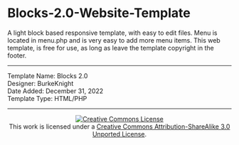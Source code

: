# Blocks-2.0-Website-Template
A light block based responsive template, with easy to edit files. Menu is located in menu.php and is very easy to add more menu items. This web template, is free for use, as long as leave the template copyright in the footer.
<hr />
Template Name: Blocks 2.0<br />
Designer: BurkeKnight<br />
Date Added: December 31, 2022<br />
Template Type: HTML/PHP
<hr />
<div align="center"><a rel="license" href="https://creativecommons.org/licenses/by-sa/3.0/deed.en_US" target="_blank"><img alt="Creative Commons License" style="border-width:0" src="https://i.creativecommons.org/l/by-sa/3.0/80x15.png" align="top" /></a><br />This work is licensed under a <a rel="license" href="https://creativecommons.org/licenses/by-sa/3.0/deed.en_US" target="_blank">Creative Commons Attribution-ShareAlike 3.0 Unported License</a>.</div>
